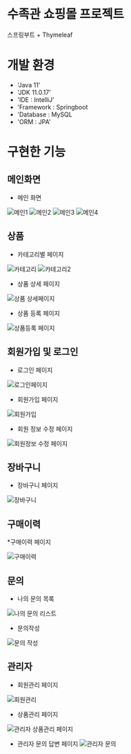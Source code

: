 # 수족관 쇼핑몰 프로젝트
스프링부트 + Thymeleaf


# 개발 환경
- 'Java 11'
- 'JDK 11.0.17'
- 'IDE : IntelliJ'
- 'Framework : Springboot
- 'Database : MySQL
- 'ORM : JPA'


# 구현한 기능
 
 ## 메인화면

* 메인 화면
  
![메인1](https://user-images.githubusercontent.com/116548183/210968757-65003add-eb6e-44ea-b3c5-30a957a4fcee.PNG)
![메인2](https://user-images.githubusercontent.com/116548183/210969382-cc350ed8-8817-457f-bc68-fcd505c19bdd.PNG)
![메인3](https://user-images.githubusercontent.com/116548183/210970438-ee9a3818-0b63-4ed3-9d7c-ceceba970227.PNG)
![메인4](https://user-images.githubusercontent.com/116548183/210970449-a3d8f891-d2bb-44f9-ac1c-58513dda08d3.PNG)


## 상품

* 카테고리별 페이지
 
![카테고리](https://user-images.githubusercontent.com/116548183/210969728-7f8fd95b-126d-4a1a-b71a-062a16752adb.PNG)
![카테고리2](https://user-images.githubusercontent.com/116548183/210969748-c6e5bac9-d162-49e2-a87e-638a3c5280fd.PNG)


* 상품 상세 페이지

![상품 상세페이지](https://user-images.githubusercontent.com/116548183/210970614-6e942256-69a9-4c7f-aa87-d849d963356e.PNG)


* 상품 등록 페이지

![상품등록 페이지](https://user-images.githubusercontent.com/116548183/210970957-91e73f71-6aff-464c-a455-8620e122a2a0.PNG)




## 회원가입 및 로그인

* 로그인 페이지

![로그인페이지](https://user-images.githubusercontent.com/116548183/210968078-430e8de3-6247-483b-972d-e9226bb711fb.PNG)

* 회원가입 페이지

![회원가입](https://user-images.githubusercontent.com/116548183/210969592-587055d3-77c1-46fc-aedd-947b7ebf0e63.PNG)

* 회원 정보 수정 페이지

![회원정보 수정 페이지](https://user-images.githubusercontent.com/116548183/210971059-08da8358-2e41-4eb6-b6d9-1aef514e3fbe.PNG)



## 장바구니

* 장바구니 페이지

![장바구니](https://user-images.githubusercontent.com/116548183/210971404-c27eecba-b880-4474-82be-84256947498d.PNG)


## 구매이력

*구매이력 페이지

![구매이력](https://user-images.githubusercontent.com/116548183/210966336-3e83071b-de04-4f6c-be71-02857c880ee9.PNG)

## 문의

* 나의 문의 목록

![나의 문의 리스트](https://user-images.githubusercontent.com/116548183/210973684-d63bb845-03ab-42aa-aff9-895aaed5f4bf.PNG)



* 문의작성

![문의 작성](https://user-images.githubusercontent.com/116548183/210973201-da0e62fe-bd7c-4d06-9136-7b0d6602220c.PNG)




## 관리자

* 회원관리 페이지

![회원관리](https://user-images.githubusercontent.com/116548183/210972458-943b069e-c05d-4cac-b82a-b1ce67d9c78c.PNG)


* 상품관리 페이지

![관리자 상품관리 페이지](https://user-images.githubusercontent.com/116548183/210972620-bce99765-bb98-4d33-bdf9-db8e7a8fd3a0.PNG)


* 관리자 문의 답변 페이지
![관리자 문의](https://user-images.githubusercontent.com/116548183/210973772-e17cff3c-f7d5-4abf-b6e2-0d030dbb1052.PNG)


